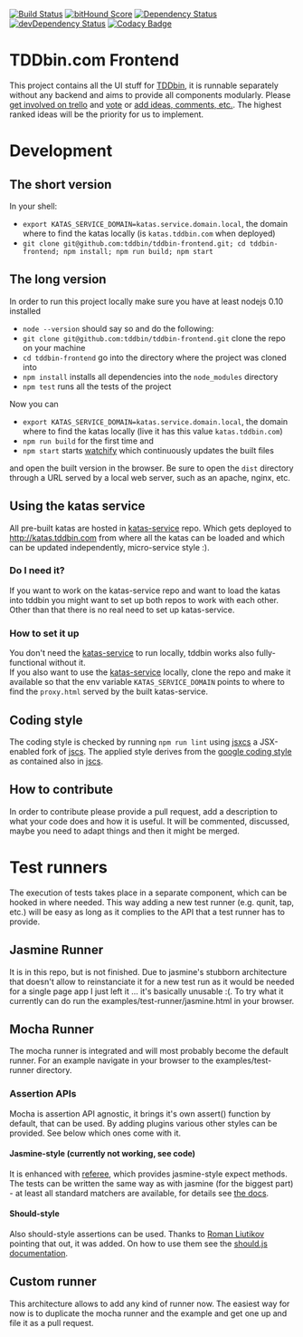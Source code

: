 [![Build Status](https://travis-ci.org/tddbin/tddbin-frontend.svg)](https://travis-ci.org/tddbin/tddbin-frontend)
[![bitHound Score](https://www.bithound.io/tddbin/tddbin-frontend/badges/score.svg)](https://www.bithound.io/tddbin/tddbin-frontend)
[![Dependency Status](https://david-dm.org/tddbin/tddbin-frontend.svg)](https://david-dm.org/tddbin/tddbin-frontend)
[![devDependency Status](https://david-dm.org/tddbin/tddbin-frontend/dev-status.svg)](https://david-dm.org/tddbin/tddbin-frontend#info=devDependencies)
[![Codacy Badge](https://www.codacy.com/project/badge/52205d40abd9463b9f5dca236b12b997)](https://www.codacy.com/public/wk_2448/tddbin-frontend)

# TDDbin.com Frontend

This project contains all the UI stuff for [TDDbin], it is runnable separately
without any backend and aims to provide all components modularly.
Please [get involved on trello][trello] and [vote][trello] or [add ideas, comments, etc.][trello].
The highest ranked ideas will be the priority for us to implement.


# Development

## The short version

In your shell: 
- `export KATAS_SERVICE_DOMAIN=katas.service.domain.local`, the domain where to find the katas locally 
  (is `katas.tddbin.com` when deployed)
- `git clone git@github.com:tddbin/tddbin-frontend.git; cd tddbin-frontend; npm install; npm run build; npm start`  

## The long version

In order to run this project locally make sure you have at least nodejs 0.10 installed 
- `node --version` should say so
and do the following:
- `git clone git@github.com:tddbin/tddbin-frontend.git` clone the repo on your machine
- `cd tddbin-frontend` go into the directory where the project was cloned into
- `npm install` installs all dependencies into the `node_modules` directory
- `npm test` runs all the tests of the project

Now you can 
- `export KATAS_SERVICE_DOMAIN=katas.service.domain.local`, the domain where to find the katas locally 
  (live it has this value `katas.tddbin.com`)
- `npm run build` for the first time and
- `npm start` starts [watchify] which continuously updates the built files 

and open the built version in the browser. Be sure to open the `dist` directory 
through a URL served by a local web server, such as an apache, nginx, etc.

## Using the katas service

All pre-built katas are hosted in [katas-service] repo. Which gets deployed to 
http://katas.tddbin.com from where all the katas can be loaded and which can be updated
independently, micro-service style :).   

### Do I need it?

If you want to work on the katas-service repo and want to load the katas into 
tddbin you might want to set up both repos to work with each other.  
Other than that there is no real need to set up katas-service.

### How to set it up

You don't need the [katas-service] to run locally, tddbin works also fully-functional without it.  
If you also want to use the [katas-service] locally, clone the repo and make it
available so that the env variable `KATAS_SERVICE_DOMAIN` points to where to find the `proxy.html`
served by the built katas-service.

## Coding style

The coding style is checked by running `npm run lint` using [jsxcs] a JSX-enabled fork of 
[jscs].
The applied style derives from the [google coding style][1]
as contained also in [jscs].

## How to contribute

In order to contribute please provide a pull request, add a description to what your code does and how it is useful.
It will be commented, discussed, maybe you need to adapt things and then it might be merged.

# Test runners

The execution of tests takes place in a separate component, which can be hooked in
where needed.
This way adding a new test runner (e.g. qunit, tap, etc.) will be easy as long as it
complies to the API that a test runner has to provide.

## Jasmine Runner
It is in this repo, but is not finished.
Due to jasmine's stubborn architecture that doesn't allow to reinstanciate it for a new test run
as it would be needed for a single page app I just left it ... it's basically unusable :(.
To try what it currently can do run the examples/test-runner/jasmine.html in your browser.

## Mocha Runner
The mocha runner is integrated and will most probably become the default runner.
For an example navigate in your browser to the examples/test-runner directory.

### Assertion APIs
Mocha is assertion API agnostic, it brings it's own assert() function by default, that can be used.
By adding plugins various other styles can be provided. See below which ones come with it.
 
#### Jasmine-style (currently not working, see code)
It is enhanced with [referee], which provides jasmine-style expect methods.
The tests can be written the same way as with jasmine (for the biggest part) - at least
all standard matchers are available, for details see [the docs][2].

#### Should-style
Also should-style assertions can be used. Thanks to [Roman Liutikov][3]
pointing that out, it was added. On how to use them see the [should.js documentation][4].

## Custom runner
This architecture allows to add any kind of runner now.
The easiest way for now is to duplicate the mocha runner and the example
and get one up and file it as a pull request.

[TDDbin]: http://tddbin.com
[katas-service]: https://github.com/tddbin/katas-service
[watchify]: https://github.com/substack/watchify
[referee]: https://github.com/busterjs/referee
[jscs]: https://github.com/jscs-dev/node-jscs
[trello]: https://trello.com/b/FW1gUVxe/tddbin-com
[jsxcs]: https://github.com/orktes/node-jsxcs
[1]: https://github.com/jscs-dev/node-jscs/blob/master/presets/google.json
[2]: http://docs.busterjs.org/en/latest/modules/referee/#expectations
[3]: https://twitter.com/roman01la/status/496720629555798016
[4]: https://github.com/visionmedia/should.js#assertions
